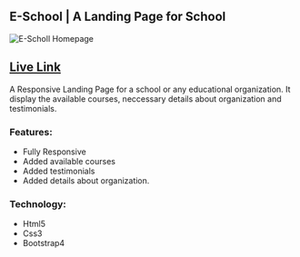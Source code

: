 ## E-School | A Landing Page for School

![E-Scholl Homepage](https://i.imgur.com/b048TXg.png)
## [Live Link](https://samanwoysaha.github.io/e-school)

A Responsive Landing Page for a school or any educational organization. It display the available courses, neccessary details about organization and testimonials.

### Features:
- Fully Responsive
- Added available courses
- Added testimonials
- Added details about organization.

### Technology:
- Html5
- Css3
- Bootstrap4
